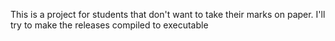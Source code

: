 This is a project for students that don't want to take their marks on paper. I'll try to make the releases compiled to executable